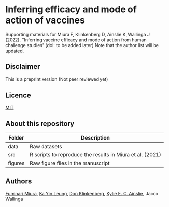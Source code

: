 # Inferring efficacy and mode of action of vaccines
Supporting materials for Miura F, Klinkenberg D, Ainslie K, Wallinga J (2022). "Inferring vaccine efficacy and mode of action from human challenge studies" (doi: to be added later) Note that the author list will be updated.

## Disclaimer 
This is a preprint version (Not peer reviewed yet)

## Licence
[MIT](https://github.com/fmiura/VacMoA_2021/blob/main/LICENSE)

## About this repository
| Folder    | Description |
|-----------|------------------------------------------------------|
| data      | Raw datasets |
| src       | R scripts to reproduce the results in Miura et al. (2021) |
| figures   | Raw figure files in the manuscript |

## Authors
[Fuminari Miura](https://github.com/fmiura), 
[Ka Yin Leung](https://github.com/kayinleung), 
[Don Klinkenberg](https://github.com/donkeyshot), 
[Kylie E. C. Ainslie](https://github.com/kylieainslie),
Jacco Wallinga
